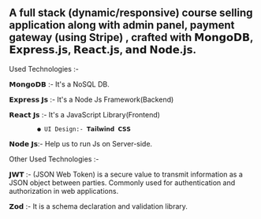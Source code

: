  A full stack (dynamic/responsive) course selling application along with admin panel, payment gateway (using Stripe) , crafted with 𝗠𝗼𝗻𝗴𝗼𝗗𝗕, 𝗘𝘅𝗽𝗿𝗲𝘀𝘀.𝗷𝘀, 𝗥𝗲𝗮𝗰𝘁.𝗷𝘀, 𝗮𝗻𝗱 𝗡𝗼𝗱𝗲.𝗷𝘀.
------------------------------------------------

Used Technologies :- 

𝗠𝗼𝗻𝗴𝗼𝗗𝗕 :- It's a NoSQL DB.

𝗘𝘅𝗽𝗿𝗲𝘀𝘀 𝗝𝘀 :- It's a Node Js Framework(Backend)

𝗥𝗲𝗮𝗰𝘁 𝗝𝘀 :- It's a JavaScript Library(Frontend)

            ● UI Design:- 𝗧𝗮𝗶𝗹𝘄𝗶𝗻𝗱 𝗖𝗦𝗦
            
𝗡𝗼𝗱𝗲 𝗝𝘀:-  Help us to run Js on Server-side.

Other Used Technologies :- 

𝗝𝗪𝗧 :- (JSON Web Token) is a secure value to transmit information as a JSON object between parties. Commonly used for authentication and authorization in web applications.

𝗭𝗼𝗱 :- It is a schema declaration and validation library. 

